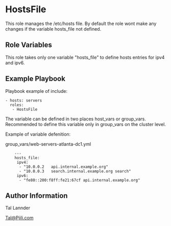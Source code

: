 HostsFile
=========

This role manages the /etc/hosts file. By default the role wont make any changes if the variable hosts_file not defined.

Role Variables
--------------

This role takes only one variable "hosts_file" to define hosts entries for ipv4 and ipv6.


Example Playbook
----------------

Playbook example of include:

```
- hosts: servers
  roles:
   - HostsFile
```

The variable can be defined in two places host_vars or group_vars. Recommended to define this variable only in group_vars on the cluster level.

Example of variable defenition:

group_vars/web-servers-atlanta-dc1.yml
```
	---
	hosts_file:
	 ipv4:
	  - "10.0.0.2	api.internal.example.org"
	  - "10.0.0.3	search.internal.example.org	search"
	 ipv6:
	  - "fe80::200:f8ff:fe21:67cf api.internal.example.org"
```


Author Information
------------------

Tal Lannder

Tal@Pjili.com
